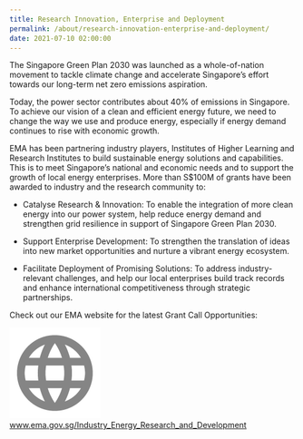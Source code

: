```yaml
---
title: Research Innovation, Enterprise and Deployment
permalink: /about/research-innovation-enterprise-and-deployment/
date: 2021-07-10 02:00:00
---
```

The Singapore Green Plan 2030 was launched as a whole-of-nation movement to tackle climate change and accelerate Singapore’s effort towards our long-term net zero emissions aspiration.

Today, the power sector contributes about 40% of emissions in Singapore. To achieve our vision of a clean and efficient energy future, we need to change the way we use and produce energy, especially if energy demand continues to rise with economic growth.

EMA has been partnering industry players, Institutes of Higher Learning and Research Institutes to build sustainable energy solutions and capabilities. This is to meet Singapore’s national and economic needs and to support the growth of local energy enterprises. More than S$100M of grants have been awarded to industry and the research community to: 

* Catalyse Research & Innovation: To enable the integration of more clean energy into our power system, help reduce energy demand and strengthen grid resilience in support of Singapore Green Plan 2030.

* Support Enterprise Development: To strengthen the translation of ideas into new market opportunities and nurture a vibrant energy ecosystem.

* Facilitate Deployment of Promising Solutions: To address industry-relevant challenges, and help our local enterprises build track records and enhance international competitiveness through strategic partnerships.

Check out our EMA website for the latest Grant Call Opportunities:
<div class="social-media-link-wrapper">
	<img src="/images/globe_grey.png" alt="globe" /> <a href="https://www.ema.gov.sg/Industry_Energy_Research_and_Development.aspx" target="_blank">www.ema.gov.sg/Industry_Energy_Research_and_Development</a>
</div>
